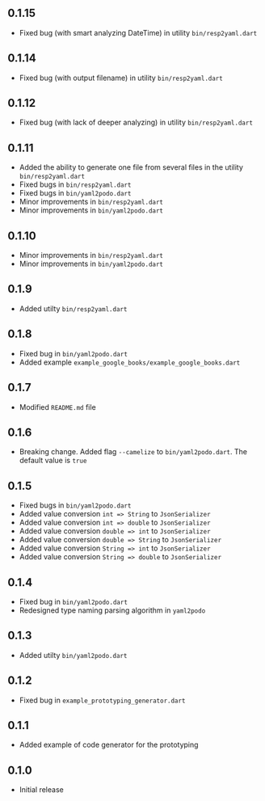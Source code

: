 ## 0.1.15

- Fixed bug (with smart analyzing DateTime) in utility `bin/resp2yaml.dart`

## 0.1.14

- Fixed bug (with output filename) in utility `bin/resp2yaml.dart`

## 0.1.12

- Fixed bug (with lack of deeper analyzing) in utility `bin/resp2yaml.dart`

## 0.1.11

- Added the ability to generate one file from several files in the utility `bin/resp2yaml.dart`
- Fixed bugs in `bin/resp2yaml.dart`
- Fixed bugs in `bin/yaml2podo.dart`
- Minor improvements in `bin/resp2yaml.dart`
- Minor improvements in `bin/yaml2podo.dart`

## 0.1.10

- Minor improvements in `bin/resp2yaml.dart`
- Minor improvements in `bin/yaml2podo.dart`

## 0.1.9

- Added utilty `bin/resp2yaml.dart`

## 0.1.8

- Fixed bug in `bin/yaml2podo.dart`
- Added example `example_google_books/example_google_books.dart`

## 0.1.7

- Modified `README.md` file

## 0.1.6

- Breaking change. Added flag `--camelize` to `bin/yaml2podo.dart`. The default value is `true`

## 0.1.5

- Fixed bugs in `bin/yaml2podo.dart`
- Added value conversion `int => String` to `JsonSerializer`
- Added value conversion `int => double` to `JsonSerializer`
- Added value conversion `double => int` to `JsonSerializer`
- Added value conversion `double => String` to `JsonSerializer`
- Added value conversion `String => int` to `JsonSerializer`
- Added value conversion `String => double` to `JsonSerializer`

## 0.1.4

- Fixed bug in `bin/yaml2podo.dart`
- Redesigned type naming parsing algorithm in `yaml2podo`

## 0.1.3

- Added utilty `bin/yaml2podo.dart`

## 0.1.2

- Fixed bug in `example_prototyping_generator.dart`

## 0.1.1

- Added example of code generator for the prototyping

## 0.1.0

- Initial release